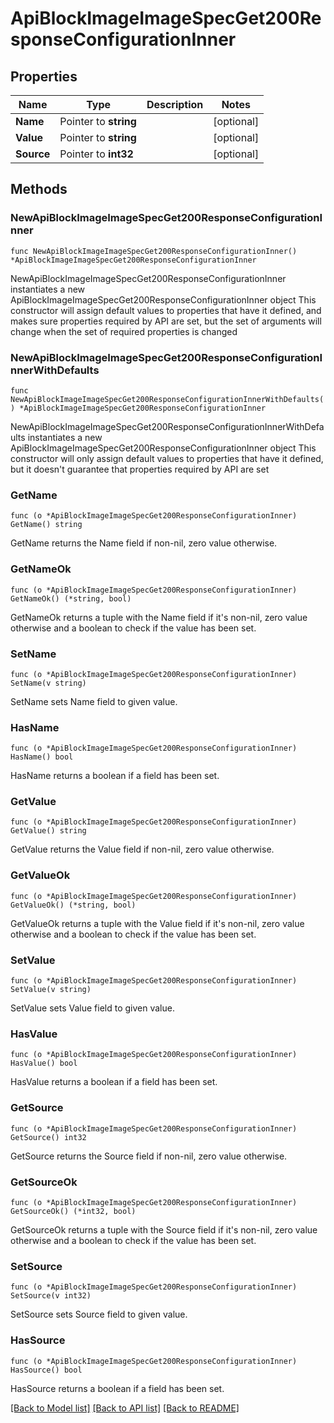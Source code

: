 # ApiBlockImageImageSpecGet200ResponseConfigurationInner

## Properties

Name | Type | Description | Notes
------------ | ------------- | ------------- | -------------
**Name** | Pointer to **string** |  | [optional] 
**Value** | Pointer to **string** |  | [optional] 
**Source** | Pointer to **int32** |  | [optional] 

## Methods

### NewApiBlockImageImageSpecGet200ResponseConfigurationInner

`func NewApiBlockImageImageSpecGet200ResponseConfigurationInner() *ApiBlockImageImageSpecGet200ResponseConfigurationInner`

NewApiBlockImageImageSpecGet200ResponseConfigurationInner instantiates a new ApiBlockImageImageSpecGet200ResponseConfigurationInner object
This constructor will assign default values to properties that have it defined,
and makes sure properties required by API are set, but the set of arguments
will change when the set of required properties is changed

### NewApiBlockImageImageSpecGet200ResponseConfigurationInnerWithDefaults

`func NewApiBlockImageImageSpecGet200ResponseConfigurationInnerWithDefaults() *ApiBlockImageImageSpecGet200ResponseConfigurationInner`

NewApiBlockImageImageSpecGet200ResponseConfigurationInnerWithDefaults instantiates a new ApiBlockImageImageSpecGet200ResponseConfigurationInner object
This constructor will only assign default values to properties that have it defined,
but it doesn't guarantee that properties required by API are set

### GetName

`func (o *ApiBlockImageImageSpecGet200ResponseConfigurationInner) GetName() string`

GetName returns the Name field if non-nil, zero value otherwise.

### GetNameOk

`func (o *ApiBlockImageImageSpecGet200ResponseConfigurationInner) GetNameOk() (*string, bool)`

GetNameOk returns a tuple with the Name field if it's non-nil, zero value otherwise
and a boolean to check if the value has been set.

### SetName

`func (o *ApiBlockImageImageSpecGet200ResponseConfigurationInner) SetName(v string)`

SetName sets Name field to given value.

### HasName

`func (o *ApiBlockImageImageSpecGet200ResponseConfigurationInner) HasName() bool`

HasName returns a boolean if a field has been set.

### GetValue

`func (o *ApiBlockImageImageSpecGet200ResponseConfigurationInner) GetValue() string`

GetValue returns the Value field if non-nil, zero value otherwise.

### GetValueOk

`func (o *ApiBlockImageImageSpecGet200ResponseConfigurationInner) GetValueOk() (*string, bool)`

GetValueOk returns a tuple with the Value field if it's non-nil, zero value otherwise
and a boolean to check if the value has been set.

### SetValue

`func (o *ApiBlockImageImageSpecGet200ResponseConfigurationInner) SetValue(v string)`

SetValue sets Value field to given value.

### HasValue

`func (o *ApiBlockImageImageSpecGet200ResponseConfigurationInner) HasValue() bool`

HasValue returns a boolean if a field has been set.

### GetSource

`func (o *ApiBlockImageImageSpecGet200ResponseConfigurationInner) GetSource() int32`

GetSource returns the Source field if non-nil, zero value otherwise.

### GetSourceOk

`func (o *ApiBlockImageImageSpecGet200ResponseConfigurationInner) GetSourceOk() (*int32, bool)`

GetSourceOk returns a tuple with the Source field if it's non-nil, zero value otherwise
and a boolean to check if the value has been set.

### SetSource

`func (o *ApiBlockImageImageSpecGet200ResponseConfigurationInner) SetSource(v int32)`

SetSource sets Source field to given value.

### HasSource

`func (o *ApiBlockImageImageSpecGet200ResponseConfigurationInner) HasSource() bool`

HasSource returns a boolean if a field has been set.


[[Back to Model list]](../README.md#documentation-for-models) [[Back to API list]](../README.md#documentation-for-api-endpoints) [[Back to README]](../README.md)


